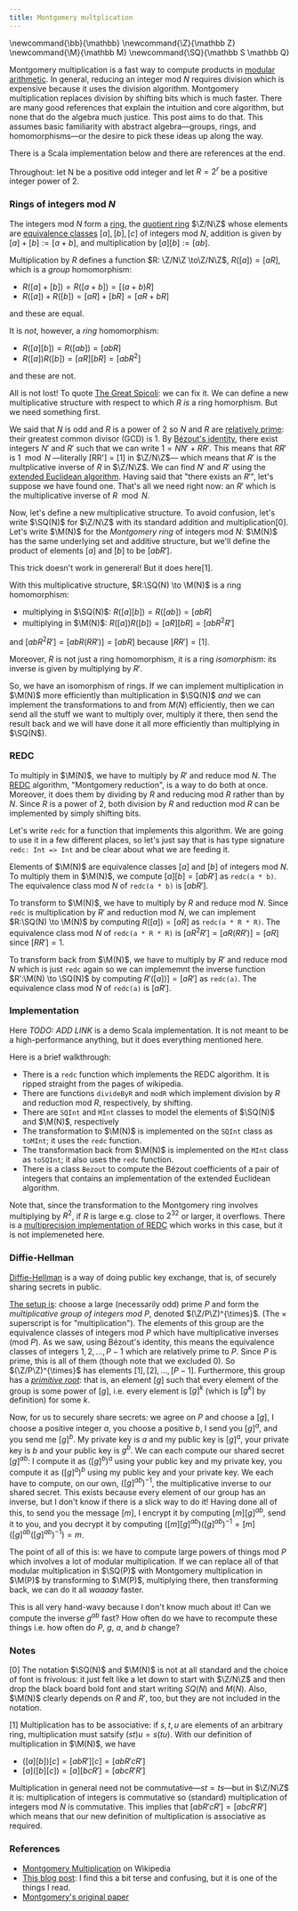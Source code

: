 ```yaml
---
title: Montgomery multplication
---
```

\newcommand{\bb}{\mathbb}
\newcommand{\Z}{\mathbb Z}
\newcommand{\M}{\mathbb M}
\newcommand{\SQ}{\mathbb S \mathbb Q}

Montgomery multiplication is a fast way to compute products in [modular arithmetic][MA].
In general, reducing an integer mod $N$ requires division which is expensive
because it uses the division algorithm.
Montgomery multiplication replaces division by shifting bits which is much faster.
There are many good references that explain the intuition and core algorithm,
but none that do the algebra much justice. This post aims to do that.
This assumes basic familiarity with abstract algebra—groups, rings, and homomorphisms—or the desire to pick these ideas up along the way.

There is a Scala implementation below and there are references at the end.

Throughout: let N be a positive odd integer and let $R = 2^r$ be a positive integer power of $2$.

### Rings of integers mod $N$

The integers mod $N$ form a [ring][RING],
the [quotient ring][SQR] $\Z/N\Z$ whose elements are [equivalence classes][EQC]
$[a],[b],[c]$ of integers mod $N$, addition is given by $[a]+[b]:=[a+b]$,
and multiplication by $[a][b]:=[ab]$.

Multiplication by $R$ defines a function $R: \Z/N\Z \to\Z/N\Z$,
$R([a]) = [aR]$, which is a _group_ homomorphism:

* $R([a] + [b]) = R([a + b]) = [(a + b) R]$
* $R([a]) + R([b]) = [aR ] + [bR] = [aR + bR]$

and these are equal.

It is _not_, however, a _ring_ homomorphism:

* $R([a][b]) = R([ab]) = [abR]$
* $R([a])R([b]) = [aR][bR] = [abR^2]$

and these are not.

All is not lost! To quote [The Great Spicoli][SPICOLI]:
we can fix it.
We can define a new multiplicative structure with respect to which $R$
_is_ a ring homorphism. But we need something first.

We said that $N$ is odd and $R$ is a power of $2$ so $N$ and $R$ are
[relatively prime][COPRIME]: their greatest common divisor (GCD) is $1$.
By [Bézout's identity][BEZOUT], there exist integers $N'$ and $R'$
such that we can write $1 = NN' + RR'$.
This means that $RR'$ is $1 \mod N$
—literally [RR'] = [1] in $\Z/N\Z$—
which means that $R'$ is the multplicative inverse of $R$ in $\Z/N\Z$.
We can find $N'$ and $R'$ using the [extended Euclidean algorithm][EEA].
Having said that "there exists an $R'$", let's suppose we have found one.
That's all we need right now:
an $R'$ which is the multiplicative inverse of $R \mod N$.

Now, let's define a new multiplicative structure.
To avoid confusion, let's write $\SQ(N)$ for $\Z/N\Z$ with its standard addition
and multiplication[0].
Let's write $\M(N)$ for the _Montgomery ring_ of integers mod $N$:
$\M(N)$ has the same underlying set and additive structure, but we'll define
the product of elements $[a]$ and $[b]$ to be $[abR']$.

This trick doesn't work in genereral! But it does here[1].

With this multiplicative structure, $R:\SQ(N) \to \M(N)$
is a ring homomorphism:

* multiplying in $\SQ(N)$: $R([a][b]) = R([ab]) = [abR]$
* multiplying in $\M(N)$: $R([a])R([b]) = [aR][bR] = [abR^2R']$

and $[abR^2R'] = [abR(RR')] = [abR]$ because $[RR'] = [1]$.

Moreover, $R$ is not just a ring homomorphism, it is a ring _isomorphism_:
its inverse is given by multiplying by $R'$.

So, we have an isomorphism of rings. If we can implement multiplication
in $\M(N)$ more efficiently than multiplication in $\SQ(N)$ _and_
we can implement the transformations to and from $M(N)$ efficiently,
then we can send all the stuff we want to multiply over,
multiply it there, then send the result back
and we will have done it all more efficiently than multiplying in $\SQ(N$).


### REDC

To multiply in $\M(N)$, we have to multiply by $R'$ and reduce mod $N$.
The [REDC][REDC] algorithm, "Montgomery reduction", is a way to do both at once.
Moreover, it does them by dividing by $R$ and reducing mod $R$ rather than by $N$.
Since $R$ is a power of $2$, both division by $R$ and reduction mod $R$
can be implemented by simply shifting bits.

Let's write `redc` for a function that implements this algorithm.
We are going to use it in a few different places, so let's just say
that is has type signature `redc: Int => Int`
and be clear about what we are feeding it.

Elements of $\M(N)$ are equivalence classes $[a]$ and $[b]$ of integers mod $N$.
To multiply them in $\M(N)$, we compute $[a][b]=[abR']$ as `redc(a * b)`.
The equivalence class mod $N$ of `redc(a * b)` is $[abR']$.

To transform to $\M(N)$, we have to multiply by $R$ and reduce mod $N$.
Since `redc` is multiplication by $R'$ and reduction mod $N$,
we can implement $R:\SQ(N) \to \M(N)$
by computing $R([a]) = [aR]$ as `redc(a * R * R)`.
The equivalence class mod $N$ of `redc(a * R * R)` is
$[aR^2R'] = [aR(RR')] = [aR]$ since $[RR']=1$.

To transform back from $\M(N)$, we have to multiply by $R'$ and
reduce mod $N$ which is just `redc` again so we can implememnt
the inverse function $R':\M(N) \to \SQ(N)$
by computing $R'([a])] = [aR']$ as `redc(a)`.
The equivalence class mod $N$ of `redc(a)` is $[aR']$.

### Implementation

Here _*TODO: ADD LINK*_ is a demo Scala implementation.
It is not meant to be a high-performance anything,
but it does everything mentioned here.

Here is a brief walkthrough:

* There is a `redc` function which implements the REDC algorithm.
It is ripped straight from the pages of wikipedia.
* There are functions `divideByR` and `modR` which implement
division by $R$ and reduction mod $R$, respectively, by shifting.
* There are `SQInt` and `MInt` classes to model the elements of
$\SQ(N)$ and $\M(N)$, respectively
* The transformation to $\M(N)$ is implemented on the `SQInt` class
as `toMInt`; it uses the `redc` function.
* The transformation back from $\M(N)$ is implemented on the `MInt`
class as `toSQInt`; it also uses the `redc` function.
* There is a class `Bezout` to compute the Bézout coefficients of a
pair of integers that contains an implementation of the extended
Euclidean algorithm.

Note that, since the transformation to the Montgomery ring involves multiplying
by $R^2$, if $R$ is large e.g. close to $2^32$ or larger, it overflows.
There is a [multiprecision implementation of REDC][MPREDC]
which works in this case, but it is not implemeneted here.

### Diffie-Hellman

[Diffie-Hellman][DIFFIE HELLMAN] is a way of doing public key exchange, that is,
of securely sharing secrets in public.

[The setup is][DH CRYPTO EXPLANATION]:
choose a large (necessarily odd) prime $P$ and form the
_multiplicative group of integers mod $P$_, denoted $(\Z/P\Z)^{\times}$.
(The $\times$ superscript is for "multiplication").
The elements of this group are the equivalence classes of integers mod $P$
which have multiplicative inverses (mod $P$).
As we saw, using Bézout's identity, this means
the equivalence classes of integers $1,2,\ldots,P-1$ which are relatively prime to $P$.
Since $P$ is prime, this is all of them (though note that we excluded $0$).
So $(\Z/P\Z)^{\times}$ has elements $[1],[2],\ldots,[P-1]$.
Furthermore, this group has a [_primitive root_][PRIMITIVE ROOT]:
that is, an element $[g]$ such that every element of the group is some power of $[g]$,
i.e. every element is $[g]^k$ (which is $[g^k]$ by definition) for some $k$.

Now, for us to securely share secrets:
we agree on $P$ and choose a $[g]$,
I choose a positive integer $a$, you choose a positive $b$,
I send you $[g]^a$, and you send me $[g]^b$.
My private key is $a$ and my public key is $[g]^a$,
your private key is $b$ and your public key is $g^b$.
We can each compute our shared secret $[g]^{ab}$:
I compute it as $([g]^b)^a$ using your public key and my private key,
you compute it as $([g]^a)^b$ using my public key and your private key.
We each have to compute, on our own, $([g]^{ab})^{-1}$,
the multiplicative inverse to our shared secret.
This exists because every element of our group has an inverse,
but I don't know if there is a slick way to do it!
Having done all of this, to send you the message $[m]$,
I encrypt it by computing $[m][g]^{ab}$, send it to you, and you decrypt it
by computing $([m][g]^{ab})([g]^{ab})^{-1} = [m]([g]^{ab}([g]^{ab})^{-1}) = m$.

The point of all of this is: we have to compute large powers of things mod $P$
which involves a lot of modular multiplication.
If we can replace all of that modular multiplication in $\SQ(P)$ with
Montgomery multiplication in $\M(P)$ by transforming to $\M(P)$, multiplying there,
then transforming back, we can do it all _waaaay_ faster.

This is all very hand-wavy because I don't know much about it!
Can we compute the inverse $g^{ab}$ fast?
How often do we have to recompute these things i.e. how often do $P$, $g$, $a$, and $b$ change?

### Notes

[0] The notation $\SQ(N)$ and $\M(N)$ is not at all standard and the choice of font
is frivolous: it just felt like a let down to start with $\Z/N\Z$ and then
drop the black board bold font and start writing $SQ(N)$ and $M(N)$.
Also, $\M(N)$ clearly depends on $R$ and $R'$, too, but they are not included
in the notation.

[1] Multiplication has to be associative:
if $s,t,u$ are elements of an arbitrary ring, multiplication must satsify
$(st)u = s(tu)$.
With our definition of multiplication in $\M(N)$, we have

* $([a][b])[c] = [abR'][c] = [abR'cR']$
* $[a]([b][c]) = [a][bcR'] = [abcR'R']$

Multiplication in general need not be commutative—$st = ts$—but in $\Z/N\Z$ it is:
multiplication of integers is commutative so (standard) multiplication of integers
mod $N$ is commutative. This implies that $[abR'cR'] = [abcR'R']$
which means that our new definition of multiplication is associative as required.

### References

* [Montgomery Multiplication][MONTY] on Wikipedia
* [This blog post](https://codeforces.com/blog/entry/103374): I find this a bit terse
and confusing, but it is one of the things I read.
* [Montgomery's original paper][OGMONTY]

[COPRIME]: https://en.wikipedia.org/wiki/Coprime_integers
[BEZOUT]: https://en.wikipedia.org/wiki/B%C3%A9zout%27s_identity
[DIFFIE HELLMAN]: https://en.wikipedia.org/wiki/Diffie%E2%80%93Hellman_key_exchange
[DH CRYPTO EXPLANATION]: https://en.wikipedia.org/wiki/Diffie%E2%80%93Hellman_key_exchange#Cryptographic_explanation
[EEA]: https://en.wikipedia.org/wiki/Extended_Euclidean_algorithm
[EQC]: https://en.wikipedia.org/wiki/Equivalence_relation#Related_important_definitions
[MA]: https://en.wikipedia.org/wiki/Modular_arithmetic
[MONTY]: https://en.wikipedia.org/wiki/Montgomery_modular_multiplication
[MPREDC]: https://en.wikipedia.org/wiki/Montgomery_modular_multiplication#Montgomery_arithmetic_on_multiprecision_integers
[OGMONTY]: https://www.ams.org/journals/mcom/1985-44-170/S0025-5718-1985-0777282-X/S0025-5718-1985-0777282-X.pdf
[PRIMITIVE ROOT]: https://en.wikipedia.org/wiki/Primitive_root_modulo_n
[REDC]: https://en.wikipedia.org/wiki/Montgomery_modular_multiplication#The_REDC_algorithm
[RING]: https://en.wikipedia.org/wiki/Ring_(mathematics)
[SPICOLI]: https://www.youtube.com/watch?v=Y1En6FKd5Pk
[SQR]: https://en.wikipedia.org/wiki/Montgomery_modular_multiplication#Modular_arithmetic

